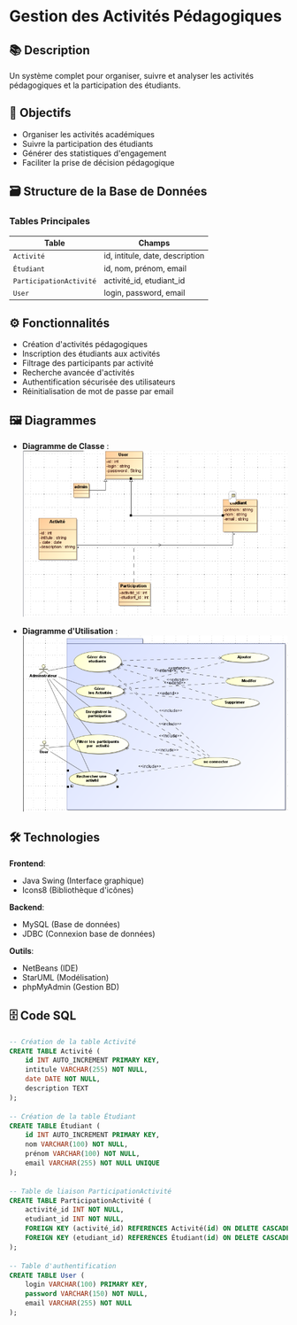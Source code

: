 # Gestion des Activités Pédagogiques

## 📚 Description
Un système complet pour organiser, suivre et analyser les activités pédagogiques et la participation des étudiants.

## 🎯 Objectifs
- Organiser les activités académiques
- Suivre la participation des étudiants
- Générer des statistiques d'engagement
- Faciliter la prise de décision pédagogique

## 🗃️ Structure de la Base de Données
### Tables Principales
| Table                 | Champs                          |
|-----------------------|---------------------------------|
| `Activité`            | id, intitule, date, description|
| `Étudiant`            | id, nom, prénom, email         |
| `ParticipationActivité`| activité_id, etudiant_id       |
| `User`                | login, password, email         |

## ⚙️ Fonctionnalités
- Création d'activités pédagogiques
- Inscription des étudiants aux activités
- Filtrage des participants par activité
- Recherche avancée d'activités
- Authentification sécurisée des utilisateurs
- Réinitialisation de mot de passe par email

## 🖼️ Diagrammes
- **Diagramme de Classe** : 
  ![Diagramme de classe](./src/gui/images/diagramme_class.png)

- **Diagramme d'Utilisation** : 
  ![Diagramme d'utilisation](./src/gui/images/utilisation.png)
## 🛠️ Technologies
**Frontend**:
- Java Swing (Interface graphique)
- Icons8 (Bibliothèque d'icônes)

**Backend**:
- MySQL (Base de données)
- JDBC (Connexion base de données)

**Outils**:
- NetBeans (IDE)
- StarUML (Modélisation)
- phpMyAdmin (Gestion BD)

## 🗄️ Code SQL
```sql
-- Création de la table Activité
CREATE TABLE Activité (
    id INT AUTO_INCREMENT PRIMARY KEY,
    intitule VARCHAR(255) NOT NULL,
    date DATE NOT NULL,
    description TEXT
);

-- Création de la table Étudiant
CREATE TABLE Étudiant (
    id INT AUTO_INCREMENT PRIMARY KEY,
    nom VARCHAR(100) NOT NULL,
    prénom VARCHAR(100) NOT NULL,
    email VARCHAR(255) NOT NULL UNIQUE
);

-- Table de liaison ParticipationActivité
CREATE TABLE ParticipationActivité (
    activité_id INT NOT NULL,
    etudiant_id INT NOT NULL,
    FOREIGN KEY (activité_id) REFERENCES Activité(id) ON DELETE CASCADE,
    FOREIGN KEY (etudiant_id) REFERENCES Étudiant(id) ON DELETE CASCADE
);

-- Table d'authentification
CREATE TABLE User (
    login VARCHAR(100) PRIMARY KEY,
    password VARCHAR(150) NOT NULL,
    email VARCHAR(255) NOT NULL
);